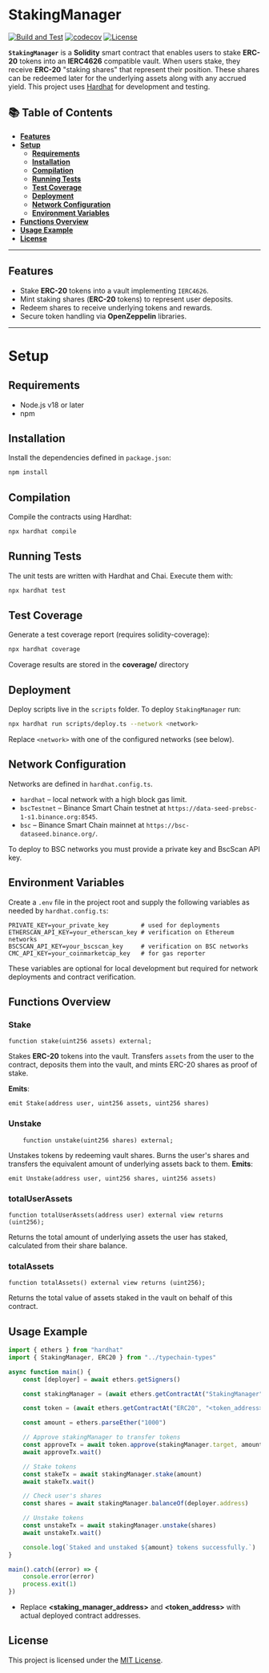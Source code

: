 # StakingManager

[![Build and Test](https://github.com/The-Poolz/StakingManager/actions/workflows/node.js.yml/badge.svg)](https://github.com/The-Poolz/StakingManager/actions/workflows/node.js.yml)
[![codecov](https://codecov.io/gh/The-Poolz/StakingManager/graph/badge.svg)](https://codecov.io/gh/The-Poolz/StakingManager)
[![License](https://img.shields.io/badge/License-MIT-blue.svg)](https://github.com/The-Poolz/StakingManager/blob/master/LICENSE)

**`StakingManager`** is a **Solidity** smart contract that enables users to stake **ERC-20** tokens into an **IERC4626** compatible vault. When users stake, they receive **ERC-20** "staking shares" that represent their position. These shares can be redeemed later for the underlying assets along with any accrued yield. This project uses [Hardhat](https://hardhat.org/)
for development and testing.

## 📚 Table of Contents

-   [**Features**](#features)
-   [**Setup**](#setup)
    -   [**Requirements**](#requirements)
    -   [**Installation**](#installation)
    -   [**Compilation**](#compilation)
    -   [**Running Tests**](#running-tests)
    -   [**Test Coverage**](#test-coverage)
    -   [**Deployment**](#deployment)
    -   [**Network Configuration**](#network-configuration)
    -   [**Environment Variables**](#environment-variables)
-   [**Functions Overview**](#functions-overview)
-   [**Usage Example**](#usage-example)
-   [**License**](#license)

---

## Features

-   Stake **ERC-20** tokens into a vault implementing `IERC4626`.
-   Mint staking shares (**ERC-20** tokens) to represent user deposits.
-   Redeem shares to receive underlying tokens and rewards.
-   Secure token handling via **OpenZeppelin** libraries.

---

# Setup

## Requirements

-   Node.js v18 or later
-   npm

## Installation

Install the dependencies defined in `package.json`:

```bash
npm install
```

## Compilation

Compile the contracts using Hardhat:

```bash
npx hardhat compile
```

## Running Tests

The unit tests are written with Hardhat and Chai. Execute them with:

```bash
npx hardhat test
```

## Test Coverage

Generate a test coverage report (requires solidity-coverage):

```bash
npx hardhat coverage
```

Coverage results are stored in the **coverage/** directory

## Deployment

Deploy scripts live in the `scripts` folder. To deploy `StakingManager` run:

```bash
npx hardhat run scripts/deploy.ts --network <network>
```

Replace `<network>` with one of the configured networks (see below).

## Network Configuration

Networks are defined in `hardhat.config.ts`.

-   `hardhat` – local network with a high block gas limit.
-   `bscTestnet` – Binance Smart Chain testnet at `https://data-seed-prebsc-1-s1.binance.org:8545`.
-   `bsc` – Binance Smart Chain mainnet at `https://bsc-dataseed.binance.org/`.

To deploy to BSC networks you must provide a private key and BscScan API key.

## Environment Variables

Create a `.env` file in the project root and supply the following variables
as needed by `hardhat.config.ts`:

```env
PRIVATE_KEY=your_private_key         # used for deployments
ETHERSCAN_API_KEY=your_etherscan_key # verification on Ethereum networks
BSCSCAN_API_KEY=your_bscscan_key     # verification on BSC networks
CMC_API_KEY=your_coinmarketcap_key   # for gas reporter
```

These variables are optional for local development but required for network
deployments and contract verification.

## Functions Overview

### Stake

```solidity
function stake(uint256 assets) external;
```

Stakes **ERC-20** tokens into the vault. Transfers `assets` from the user to the contract, deposits them into the vault, and mints ERC-20 shares as proof of stake.

**Emits**:

```solidity
emit Stake(address user, uint256 assets, uint256 shares)
```

### Unstake

```solidity
    function unstake(uint256 shares) external;
```

Unstakes tokens by redeeming vault shares. Burns the user's shares and transfers the equivalent amount of underlying assets back to them.
**Emits**:

```solidity
emit Unstake(address user, uint256 shares, uint256 assets)
```

### totalUserAssets

```solidity
function totalUserAssets(address user) external view returns (uint256);
```

Returns the total amount of underlying assets the user has staked, calculated from their share balance.

### totalAssets

```solidity
function totalAssets() external view returns (uint256);
```

Returns the total value of assets staked in the vault on behalf of this contract.

## Usage Example

```ts
import { ethers } from "hardhat"
import { StakingManager, ERC20 } from "../typechain-types"

async function main() {
    const [deployer] = await ethers.getSigners()

    const stakingManager = (await ethers.getContractAt("StakingManager", "<staking_manager_address>")) as StakingManager

    const token = (await ethers.getContractAt("ERC20", "<token_address>")) as ERC20

    const amount = ethers.parseEther("1000")

    // Approve stakingManager to transfer tokens
    const approveTx = await token.approve(stakingManager.target, amount)
    await approveTx.wait()

    // Stake tokens
    const stakeTx = await stakingManager.stake(amount)
    await stakeTx.wait()

    // Check user's shares
    const shares = await stakingManager.balanceOf(deployer.address)

    // Unstake tokens
    const unstakeTx = await stakingManager.unstake(shares)
    await unstakeTx.wait()

    console.log(`Staked and unstaked ${amount} tokens successfully.`)
}

main().catch((error) => {
    console.error(error)
    process.exit(1)
})
```

-   Replace **<staking_manager_address>** and **<token_address>** with actual deployed contract addresses.

## License

This project is licensed under the [MIT License](LICENSE).
